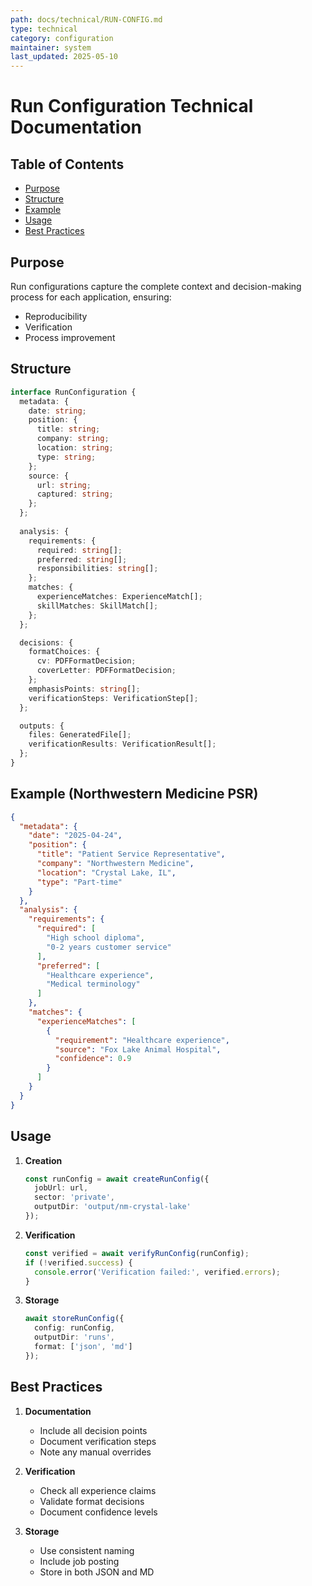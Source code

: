 ```yaml
---
path: docs/technical/RUN-CONFIG.md
type: technical
category: configuration
maintainer: system
last_updated: 2025-05-10
---
```


# Run Configuration Technical Documentation

## Table of Contents
- [Purpose](#purpose)
- [Structure](#structure)
- [Example](#example-northwestern-medicine-psr)
- [Usage](#usage)
- [Best Practices](#best-practices)

## Purpose

Run configurations capture the complete context and decision-making process for each application, ensuring:
- Reproducibility
- Verification
- Process improvement

## Structure

```typescript
interface RunConfiguration {
  metadata: {
    date: string;
    position: {
      title: string;
      company: string;
      location: string;
      type: string;
    };
    source: {
      url: string;
      captured: string;
    };
  };
  
  analysis: {
    requirements: {
      required: string[];
      preferred: string[];
      responsibilities: string[];
    };
    matches: {
      experienceMatches: ExperienceMatch[];
      skillMatches: SkillMatch[];
    };
  };

  decisions: {
    formatChoices: {
      cv: PDFFormatDecision;
      coverLetter: PDFFormatDecision;
    };
    emphasisPoints: string[];
    verificationSteps: VerificationStep[];
  };

  outputs: {
    files: GeneratedFile[];
    verificationResults: VerificationResult[];
  };
}
```

## Example (Northwestern Medicine PSR)

```json
{
  "metadata": {
    "date": "2025-04-24",
    "position": {
      "title": "Patient Service Representative",
      "company": "Northwestern Medicine",
      "location": "Crystal Lake, IL",
      "type": "Part-time"
    }
  },
  "analysis": {
    "requirements": {
      "required": [
        "High school diploma",
        "0-2 years customer service"
      ],
      "preferred": [
        "Healthcare experience",
        "Medical terminology"
      ]
    },
    "matches": {
      "experienceMatches": [
        {
          "requirement": "Healthcare experience",
          "source": "Fox Lake Animal Hospital",
          "confidence": 0.9
        }
      ]
    }
  }
}
```

## Usage

1. **Creation**
   ```typescript
   const runConfig = await createRunConfig({
     jobUrl: url,
     sector: 'private',
     outputDir: 'output/nm-crystal-lake'
   });
   ```

2. **Verification**
   ```typescript
   const verified = await verifyRunConfig(runConfig);
   if (!verified.success) {
     console.error('Verification failed:', verified.errors);
   }
   ```

3. **Storage**
   ```typescript
   await storeRunConfig({
     config: runConfig,
     outputDir: 'runs',
     format: ['json', 'md']
   });
   ```

## Best Practices

1. **Documentation**
   - Include all decision points
   - Document verification steps
   - Note any manual overrides

2. **Verification**
   - Check all experience claims
   - Validate format decisions
   - Document confidence levels

3. **Storage**
   - Use consistent naming
   - Include job posting
   - Store in both JSON and MD
